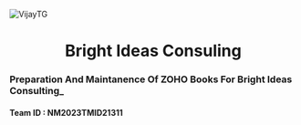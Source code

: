 <p alicenter">
  <img src="https://graph.org/file/37cd67bab9bcd37f40a35.jpg" alt="VijayTG">
</p>
<h1 align="center">
  <b>Bright Ideas Consuling</b>
</h1>

### Preparation And Maintanence Of ZOHO Books For Bright Ideas Consulting_

#### Team ID : NM2023TMID21311


